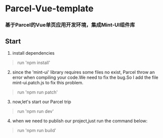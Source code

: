 # Parcel-Vue-template

### 基于Parcel的Vue单页应用开发环境，集成Mint-UI组件库

## Start
1. install dependencies
> run 'npm install'

2. since the 'mint-ui' library requires some files no exist, Parcel throw an error when 
compiling your code.We need to fix the bug.So I add the file mint-ui.patch.js to fix this 
problem.

> run 'npm run patch'

3. now,let's start our Parcel trip

> run 'npm run dev'

4. when we need to publish our project,just run the command below:
> run 'npm run build'


